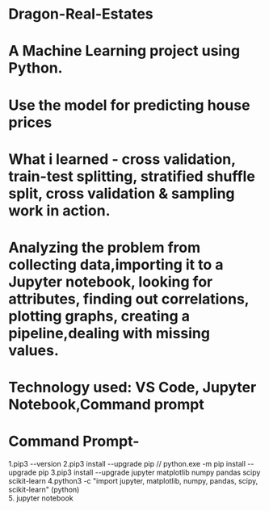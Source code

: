 # Dragon-Real-Estates
# A Machine Learning project using Python.
# Use the model for predicting house prices 
# What i learned - cross validation, train-test splitting, stratified shuffle split, cross validation & sampling work in action.
# Analyzing the problem from collecting data,importing it to a Jupyter notebook, looking for attributes, finding out correlations, plotting graphs, creating a pipeline,dealing with missing values.
# Technology used: VS Code, Jupyter Notebook,Command prompt
# Command Prompt- 
1.pip3 --version 
2.pip3 install --upgrade pip // python.exe -m pip install --upgrade pip
3.pip3 install --upgrade jupyter matplotlib numpy pandas scipy scikit-learn
4.python3 -c "import jupyter, matplotlib, numpy, pandas, scipy, scikit-learn"
 (python)  
5. jupyter notebook

